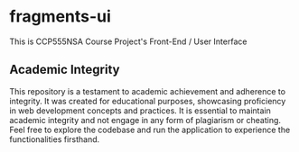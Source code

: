 # fragments-ui
This is CCP555NSA Course Project's Front-End / User Interface

## Academic Integrity

This repository is a testament to academic achievement and adherence to integrity. It was created for educational purposes, showcasing proficiency in web development concepts and practices. It is essential to maintain academic integrity and not engage in any form of plagiarism or cheating. Feel free to explore the codebase and run the application to experience the functionalities firsthand.
